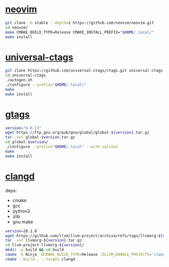 # [neovim](https://github.com/neovim/neovim)

```bash
git clone -b stable --depth=1 https://github.com/neovim/neovim.git
cd neovim/
make CMAKE_BUILD_TYPE=Release CMAKE_INSTALL_PREFIX="$HOME/.local/"
make install
```

# [universal-ctags](https://github.com/universal-ctags/ctags)

```bash
git clone https://github.com/universal-ctags/ctags.git universal-ctags
cd universal-ctags
./autogen.sh
./configure --prefix="$HOME/.local/"
make
make install
```

# [gtags](https://ftp.gnu.org/pub/gnu/global/)

```bash
version="6.6.13"
wget https://ftp.gnu.org/pub/gnu/global/global-${version}.tar.gz
tar -xvf global-$version.tar.gz
cd global-$version/
./configure --prefix="$HOME/.local" --with-sqlite3
make
make install
```

# [clangd](https://github.com/llvm/llvm-project)

deps:

- cmake
- gcc
- python3
- zlib
- gnu make

```bash
version=20.1.8
wget https://github.com/llvm/llvm-project/archive/refs/tags/llvmorg-${version}.tar.gz
tar -xvf llvmorg-${version}.tar.gz
cd llvm-project-llvmorg-${version}/
mkdir -p build && cd build
cmake -G Ninja -DCMAKE_BUILD_TYPE=Release -DLLVM_ENABLE_PROJECTS='clang;clang-tools-extra' ../llvm
cmake --build . --target clangd
```
